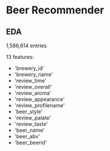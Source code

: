# Beer Recommender

## EDA
1,586,614 entries

13 features:

- 'brewery_id'
- 'brewery_name'
- 'review_time'
- 'review_overall'
- 'review_aroma'
- 'review_appearance'
- 'review_profilename'
- 'beer_style'
- 'review_palate'
- 'review_taste'
- 'beer_name'
- 'beer_abv'
- 'beer_beerid'

